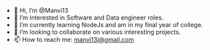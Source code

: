 - 👋 Hi, I’m @Manvi13
- 👀 I’m interested in Software and Data engineer roles.
- 🌱 I’m currently learning NodeJs and am in my final year of college.
- 💞️ I’m looking to collaborate on various interesting projects.
- 📫 How to reach me: manvi13j@gmail.com

<!---
Manvi13/Manvi13 is a ✨ special ✨ repository because its `README.md` (this file) appears on your GitHub profile.
You can click the Preview link to take a look at your changes.
--->
